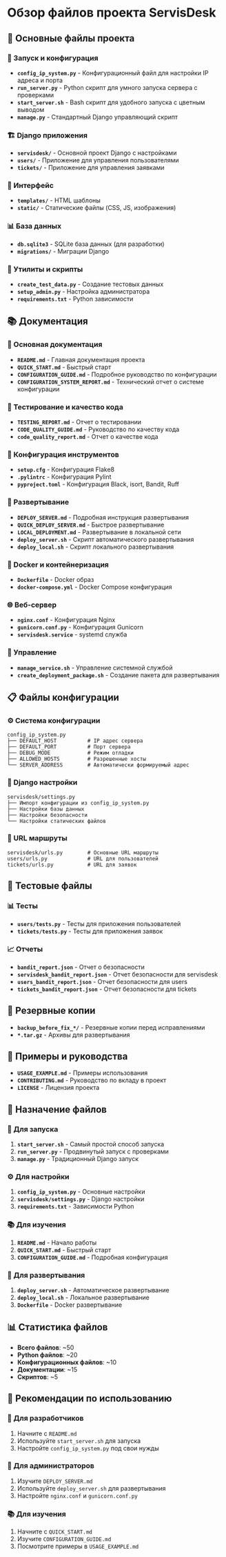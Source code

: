 # Обзор файлов проекта ServisDesk

## 📁 Основные файлы проекта

### 🚀 Запуск и конфигурация
- **`config_ip_system.py`** - Конфигурационный файл для настройки IP адреса и порта
- **`run_server.py`** - Python скрипт для умного запуска сервера с проверками
- **`start_server.sh`** - Bash скрипт для удобного запуска с цветным выводом
- **`manage.py`** - Стандартный Django управляющий скрипт

### 🏗️ Django приложения
- **`servisdesk/`** - Основной проект Django с настройками
- **`users/`** - Приложение для управления пользователями
- **`tickets/`** - Приложение для управления заявками

### 🎨 Интерфейс
- **`templates/`** - HTML шаблоны
- **`static/`** - Статические файлы (CSS, JS, изображения)

### 📊 База данных
- **`db.sqlite3`** - SQLite база данных (для разработки)
- **`migrations/`** - Миграции Django

### 🔧 Утилиты и скрипты
- **`create_test_data.py`** - Создание тестовых данных
- **`setup_admin.py`** - Настройка администратора
- **`requirements.txt`** - Python зависимости

## 📚 Документация

### 📖 Основная документация
- **`README.md`** - Главная документация проекта
- **`QUICK_START.md`** - Быстрый старт
- **`CONFIGURATION_GUIDE.md`** - Подробное руководство по конфигурации
- **`CONFIGURATION_SYSTEM_REPORT.md`** - Технический отчет о системе конфигурации

### 🧪 Тестирование и качество кода
- **`TESTING_REPORT.md`** - Отчет о тестировании
- **`CODE_QUALITY_GUIDE.md`** - Руководство по качеству кода
- **`code_quality_report.md`** - Отчет о качестве кода

### 🔧 Конфигурация инструментов
- **`setup.cfg`** - Конфигурация Flake8
- **`.pylintrc`** - Конфигурация Pylint
- **`pyproject.toml`** - Конфигурация Black, isort, Bandit, Ruff

### 🚀 Развертывание
- **`DEPLOY_SERVER.md`** - Подробная инструкция развертывания
- **`QUICK_DEPLOY_SERVER.md`** - Быстрое развертывание
- **`LOCAL_DEPLOYMENT.md`** - Развертывание в локальной сети
- **`deploy_server.sh`** - Скрипт автоматического развертывания
- **`deploy_local.sh`** - Скрипт локального развертывания

### 🐳 Docker и контейнеризация
- **`Dockerfile`** - Docker образ
- **`docker-compose.yml`** - Docker Compose конфигурация

### 🌐 Веб-сервер
- **`nginx.conf`** - Конфигурация Nginx
- **`gunicorn.conf.py`** - Конфигурация Gunicorn
- **`servisdesk.service`** - systemd служба

### 🔧 Управление
- **`manage_service.sh`** - Управление системной службой
- **`create_deployment_package.sh`** - Создание пакета для развертывания

## 📋 Файлы конфигурации

### ⚙️ Система конфигурации
```
config_ip_system.py
├── DEFAULT_HOST          # IP адрес сервера
├── DEFAULT_PORT          # Порт сервера
├── DEBUG_MODE            # Режим отладки
├── ALLOWED_HOSTS         # Разрешенные хосты
└── SERVER_ADDRESS        # Автоматически формируемый адрес
```

### 🔧 Django настройки
```
servisdesk/settings.py
├── Импорт конфигурации из config_ip_system.py
├── Настройки базы данных
├── Настройки безопасности
└── Настройки статических файлов
```

### 🎯 URL маршруты
```
servisdesk/urls.py        # Основные URL маршруты
users/urls.py             # URL для пользователей
tickets/urls.py           # URL для заявок
```

## 🧪 Тестовые файлы

### 📊 Тесты
- **`users/tests.py`** - Тесты для приложения пользователей
- **`tickets/tests.py`** - Тесты для приложения заявок

### 📈 Отчеты
- **`bandit_report.json`** - Отчет о безопасности
- **`servisdesk_bandit_report.json`** - Отчет безопасности для servisdesk
- **`users_bandit_report.json`** - Отчет безопасности для users
- **`tickets_bandit_report.json`** - Отчет безопасности для tickets

## 🔄 Резервные копии

- **`backup_before_fix_*/`** - Резервные копии перед исправлениями
- **`*.tar.gz`** - Архивы для развертывания

## 📝 Примеры и руководства

- **`USAGE_EXAMPLE.md`** - Примеры использования
- **`CONTRIBUTING.md`** - Руководство по вкладу в проект
- **`LICENSE`** - Лицензия проекта

## 🎯 Назначение файлов

### 🚀 Для запуска
1. **`start_server.sh`** - Самый простой способ запуска
2. **`run_server.py`** - Продвинутый запуск с проверками
3. **`manage.py`** - Традиционный Django запуск

### ⚙️ Для настройки
1. **`config_ip_system.py`** - Основные настройки
2. **`servisdesk/settings.py`** - Django настройки
3. **`requirements.txt`** - Зависимости Python

### 📚 Для изучения
1. **`README.md`** - Начало работы
2. **`QUICK_START.md`** - Быстрый старт
3. **`CONFIGURATION_GUIDE.md`** - Подробная конфигурация

### 🚀 Для развертывания
1. **`deploy_server.sh`** - Автоматическое развертывание
2. **`deploy_local.sh`** - Локальное развертывание
3. **`Dockerfile`** - Docker развертывание

## 📊 Статистика файлов

- **Всего файлов**: ~50
- **Python файлов**: ~20
- **Конфигурационных файлов**: ~10
- **Документации**: ~15
- **Скриптов**: ~5

## 🎯 Рекомендации по использованию

### 🚀 Для разработчиков
1. Начните с `README.md`
2. Используйте `start_server.sh` для запуска
3. Настройте `config_ip_system.py` под свои нужды

### 🔧 Для администраторов
1. Изучите `DEPLOY_SERVER.md`
2. Используйте `deploy_server.sh` для развертывания
3. Настройте `nginx.conf` и `gunicorn.conf.py`

### 📚 Для изучения
1. Начните с `QUICK_START.md`
2. Изучите `CONFIGURATION_GUIDE.md`
3. Посмотрите примеры в `USAGE_EXAMPLE.md`
